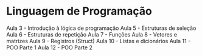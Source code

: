 # Linguagem de Programação
Aula 3 - Introdução à lógica de programação
Aula 5 - Estruturas de seleção
Aula 6 - Estruturas de repetição
Aula 7 - Funções
Aula 8 - Vetores e matrizes
Aula 9 - Registros (Struct)
Aula 10 - Listas e dicionários
Aula 11 - POO Parte 1
Aula 12 - POO Parte 2
